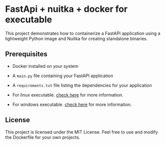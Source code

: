 # FastApi + nuitka + docker for executable

This project demonstrates how to containerize a FastAPI application using a lightweight Python image and Nuitka for creating standalone binaries.

## Prerequisites

- Docker installed on your system
- A `main.py` file containing your FastAPI application
- A `requirements.txt` file listing the dependencies for your application

- For linux executable. [check here](https://github.com/winnee0solta/fast_api_nuitka_docker/blob/main/linux/README.md) for more information.

- For windows executable. [check here](https://github.com/winnee0solta/fast_api_nuitka_docker/blob/main/windows/README.md) for more information.

## License

This project is licensed under the MIT License. Feel free to use and modify the Dockerfile for your own projects.

